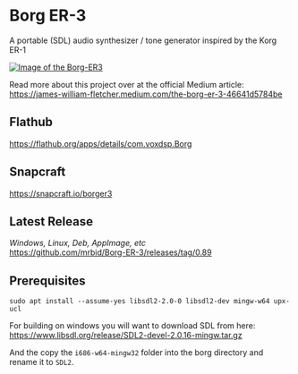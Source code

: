 # Borg ER-3
A portable (SDL) audio synthesizer / tone generator inspired by the Korg ER-1

[![Image of the Borg-ER3](https://miro.medium.com/max/964/1*0UUSrjWHIpSUcQAzevQd1A.png)](https://www.youtube.com/watch?v=gLB91cO6RaE "Borg ER-3 FART Oscillators Demonstration Video")

Read more about this project over at the official Medium article:<br>
https://james-william-fletcher.medium.com/the-borg-er-3-46641d5784be

## Flathub
https://flathub.org/apps/details/com.voxdsp.Borg

## Snapcraft
https://snapcraft.io/borger3

## Latest Release
*Windows, Linux, Deb, AppImage, etc*<br>
https://github.com/mrbid/Borg-ER-3/releases/tag/0.89

## Prerequisites
`sudo apt install --assume-yes libsdl2-2.0-0 libsdl2-dev mingw-w64 upx-ucl`

For building on windows you will want to download SDL from here:<br>
https://www.libsdl.org/release/SDL2-devel-2.0.16-mingw.tar.gz

And the copy the `i686-w64-mingw32` folder into the borg directory
and rename it to `SDL2`.


